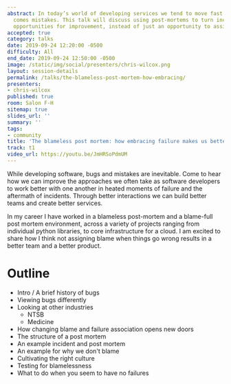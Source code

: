 ```yaml
---
abstract: In today’s world of developing services we tend to move fast and with that
  comes mistakes. This talk will discuss using post-mortems to turn incidents into
  opportunities for improvement, instead of just an opportunity to assign blame.
accepted: true
category: talks
date: 2019-09-24 12:20:00 -0500
difficulty: All
end_date: 2019-09-24 12:50:00 -0500
image: /static/img/social/presenters/chris-wilcox.png
layout: session-details
permalink: /talks/the-blameless-post-mortem-how-embracing/
presenters:
- chris-wilcox
published: true
room: Salon F-H
sitemap: true
slides_url: ''
summary: ''
tags:
- community
title: 'The blameless post mortem: how embracing failure makes us better'
track: t1
video_url: https://youtu.be/JmHRSoPdmUM
---
```


While developing software, bugs and mistakes are inevitable. Come to hear how we can improve the approaches we often take as software developers to work better with one another in heated moments of failure and the aftermath of incidents. Through better interactions we can build better teams and create better services.

In my career I have worked in a blameless post-mortem and a blame-full post mortem environment, across a variety of projects ranging from individual python libraries, to core infrastructure for a cloud. I am excited to share how I think not assigning blame when things go wrong results in a better team and a better product.

# Outline
- Intro / A brief history of bugs
- Viewing bugs differently
- Looking at other industries
  - NTSB
  - Medicine
- How changing blame and failure association opens new doors
- The structure of a post mortem
- An example incident and post mortem
- An example for why we don't blame
- Cultivating the right culture
- Testing for blamelessness
- What to do when you seem to have no failures
